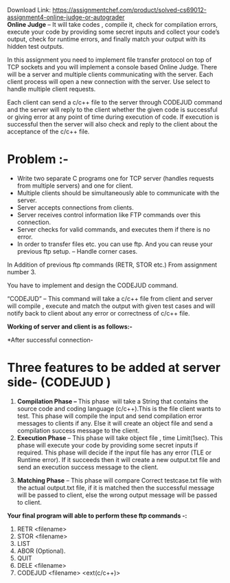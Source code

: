 Download Link: https://assignmentchef.com/product/solved-cs69012-assignment4-online-judge-or-autograder
<br>
<strong>Online Judge​</strong> – It will take codes , compile it, check for compilation errors, execute your code by providing some secret inputs and collect your code’s output, check for runtime errors, and finally match your output with its hidden test outputs.

In this assignment you need to implement file transfer protocol on top of TCP sockets and you will implement a console based Online Judge. There will be a server and multiple clients communicating with the server. Each client process will open a new connection with the server. Use select to handle multiple client requests.

Each client can send a c/c++ file to the server through CODEJUD command and the server will reply to the client whether the given code is successful or giving error at any point of time during execution of code. If execution is successful then the server will also check and reply to the client about the acceptance of the c/c++ file.

<h1>Problem :-</h1>

<ul>

 <li>Write two separate C programs one for TCP server (handles requests from multiple servers) and one for client.</li>

 <li>Multiple clients should be simultaneously able to communicate with the server.</li>

 <li>Server accepts connections from clients.</li>

 <li>Server receives control information like FTP commands over this connection.</li>

 <li>Server checks for valid commands, and executes them if there is no error.</li>

 <li>In order to transfer files etc. you can use ftp. And you can reuse your previous ftp setup. – Handle corner cases.</li>

</ul>




In Addition of previous ftp commands (RETR, STOR etc.) From assignment number 3.

You have to implement and design the CODEJUD command.

“CODEJUD” – This command will take a c/c++ file from client and server will compile , execute and match the output with given test cases and will notify back to client about any error or correctness of c/c++ file.




<strong>Working of server and client is as follows:- </strong>

*After successful connection-

<h1>Three features to be added at server side- (CODEJUD​ )​</h1>

<ol>

 <li><strong>Compilation Phase – </strong>This phase ​ will take a String that contains the source code and​      coding language (c/c++).This is the file client wants to test. This phase will compile the input and send compilation error messages to clients if any. Else it will create an o​bject file and send a compilation success message to the client.</li>

 <li><strong>Execution Phase​</strong> – This phase will take object file , time Limit(1sec). This phase will execute your code by providing some secret inputs if required. This phase will decide if the input file has any error (TLE or Runtime error). If it succeeds then it will create a new output.txt file and send an execution success message to the client.</li>

</ol>




<ol start="3">

 <li><strong>Matching Phase​</strong> – This phase will compare Correct testcase.txt file with the actual output.txt file, if it is matched then the successful message will be passed to client, else the wrong output message will be passed to client.</li>

</ol>




<strong>Your final program will able to perform these ftp commands -: </strong>

<ol>

 <li>RETR &lt;filename&gt;</li>

 <li>STOR &lt;filename&gt;</li>

 <li>LIST</li>

 <li>ABOR (Optional).</li>

 <li>QUIT</li>

 <li>DELE &lt;filename&gt;</li>

 <li><strong>​</strong>CODEJUD &lt;filename&gt; &lt;ext(c/c++)&gt;</li>

</ol>


